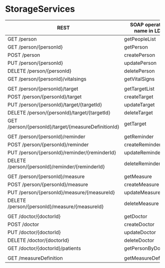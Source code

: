 # StorageServices

|REST   |SOAP operation name in LDS   |
|---|---|
|GET /person|getPeopleList|
|GET /person/{personId}|getPerson|
|POST /person|createPerson|
|PUT /person/{personId}|updatePerson|
|DELETE /person/{personId}|deletePerson|
|GET /person/{personId}/vitalsings|getVitalSigns|
|||
|GET /person/{personId}/target|getTargetList|
|POST /person/{personId}/target|createTarget|
|PUT /person/{personId}/target/{targetId}|updateTarget|
|DELETE /person/{personId}/target/{targetId}|deleteTarget|
|GET /person/{personId}/target/{measureDefinitionId}|getTarget|
|||
|GET /person/{personId}/reminder|getReminder|
|POST /person/{personId}/reminder|createReminder|
|PUT /person/{personId}/reminder/{reminderId}|updateReminder|
|DELETE /person/{personId}/reminder/{reminderId}|deleteReminder|
|||
|GET /person/{personId}/measure|getMeasure|
|POST /person/{personId}/measure|createMeasure|
|PUT /person/{personId}/measure/{measureId}|updateMeasure|
|DELETE /person/{personId}/measure/{measureId}|deleteMeasure|
|||
|GET /doctor/{doctorId}|getDoctor|
|POST /doctor|createDoctor|
|PUT /doctor/{doctorId}|updateDoctor|
|DELETE /doctor/{doctorId}|deleteDoctor|
|GET /doctor/{doctorId}/patients|getPersonByDoctor|
|||
|GET /measureDefinition|getMeasureDefinition|
